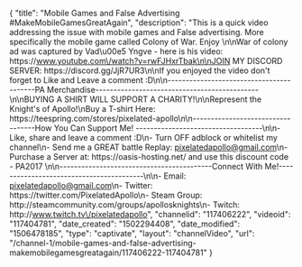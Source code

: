 {
    "title": "Mobile Games and False Advertising #MakeMobileGamesGreatAgain",
    "description": "This is a quick video addressing the issue with mobile games and False advertising. More specifically the mobile game called Colony of War.  Enjoy \n\nWar of colony ad was captured by Vad\u00e5 Yngve - here is his video: https:\/\/www.youtube.com\/watch?v=rwFJHxrTbak\n\nJOIN MY DISCORD SERVER: https:\/\/discord.gg\/JjR7UR3\n\nIf you enjoyed the video don't forget to Like and Leave a comment :D\n\n-----------------------------------------PA Merchandise---------------------------------------------\n\nBUYING A SHIRT WILL SUPPORT A CHARITY!\n\nRepresent the Knight's of Apollo!\nBuy a T-shirt Here: https:\/\/teespring.com\/stores\/pixelated-apollo\n\n----------------------------------How You Can Support Me! -----------------------------------\n\n- Like, share and leave a comment :D\n- Turn OFF adblock or whitelist my channel\n- Send me a GREAT battle Replay: pixelatedapollo@gmail.com\n- Purchase a Server at: https:\/\/oasis-hosting.net\/ and use this discount code - PA2017 \n\n------------------------------------------Connect With Me!-----------------------------------------\n\n- Email: pixelatedapollo@gmail.com\n- Twitter: https:\/\/twitter.com\/PixelatedApollo\n- Steam Group:  http:\/\/steamcommunity.com\/groups\/apollosknights\n- Twitch: http:\/\/www.twitch.tv\/pixelatedapollo",
    "channelid": "117406222",
    "videoid": "117404781",
    "date_created": "1502294408",
    "date_modified": "1506478185",
    "type": "captivate",
    "layout": "channelVideo",
    "url": "\/channel-1\/mobile-games-and-false-advertising-makemobilegamesgreatagain\/117406222-117404781"
}